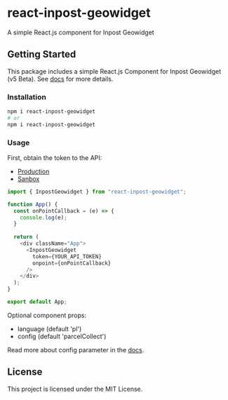 # react-inpost-geowidget
A simple React.js component for Inpost Geowidget

## Getting Started

This package includes a simple React.js Component for Inpost Geowidget (v5 Beta). See [docs](https://dokumentacja-inpost.atlassian.net/wiki/spaces/PL/pages/50069505/Geowidget+v5+Beta) for more details.

### Installation

```sh
npm i react-inpost-geowidget
# or
npm i react-inpost-geowidget
```

### Usage

First, obtain the token to the API:
- [Production](https://manager.paczkomaty.pl)
- [Sanbox](https://sandbox-manager.paczkomaty.pl)

```ts
import { InpostGeowidget } from "react-inpost-geowidget";

function App() {
  const onPointCallback = (e) => {
    console.log(e);
  }
  
  return (
    <div className="App">
      <InpostGeowidget 
        token={YOUR_API_TOKEN}
        onpoint={onPointCallback}
      />
    </div>
  );
}

export default App;
```

Optional component props:
- language (default 'pl')
- config (default 'parcelCollect')

Read more about config parameter in the [docs](https://dokumentacja-inpost.atlassian.net/wiki/spaces/PL/pages/50069505/Geowidget+v5+Beta).

## License

This project is licensed under the MIT License.
